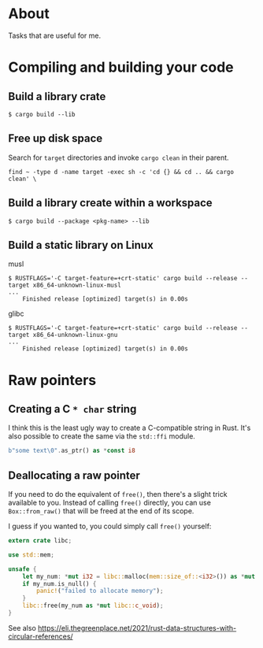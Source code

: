 # About

Tasks that are useful for me.

# Compiling and building your code


## Build a library crate

```console
$ cargo build --lib
```

## Free up disk space

Search for `target` directories and invoke `cargo clean` in their parent.

```console
find ~ -type d -name target -exec sh -c 'cd {} && cd .. && cargo clean' \
```


## Build a library create within a workspace

```console
$ cargo build --package <pkg-name> --lib
```

## Build a static library on Linux

musl

```console
$ RUSTFLAGS='-C target-feature=+crt-static' cargo build --release --target x86_64-unknown-linux-musl
...
    Finished release [optimized] target(s) in 0.00s
```

glibc

```console
$ RUSTFLAGS='-C target-feature=+crt-static' cargo build --release --target x86_64-unknown-linux-gnu
...
    Finished release [optimized] target(s) in 0.00s
```


# Raw pointers

## Creating a C `* char` string

I think this is the least ugly way to create a C-compatible string in Rust. It's also possible to create the same via the `std::ffi` module. 

```rust
b"some text\0".as_ptr() as *const i8
```
## Deallocating a raw pointer

If you need to do the equivalent of `free()`, then there's a slight trick available to you. Instead of calling `free()` directly, you can use `Box::from_raw()` that will be freed at the end of its scope. 

I guess if you wanted to, you could simply call `free()` yourself:

```rust
extern crate libc;

use std::mem;

unsafe {
    let my_num: *mut i32 = libc::malloc(mem::size_of::<i32>()) as *mut i32;
    if my_num.is_null() {
        panic!("failed to allocate memory");
    }
    libc::free(my_num as *mut libc::c_void);
}
```

See also https://eli.thegreenplace.net/2021/rust-data-structures-with-circular-references/
